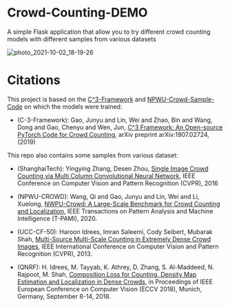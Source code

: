# Crowd-Counting-DEMO
A simple Flask application that allow you to try different crowd counting models with different samples from various datasets

![photo_2021-10-02_18-19-26](https://user-images.githubusercontent.com/30373288/135724589-f116bd7c-1555-498e-9418-68dc458740ca.jpg)

# Citations

This project is based on the [C^3-Framework](https://github.com/gjy3035/C-3-Framework) and [NPWU-Crowd-Sample-Code](https://github.com/gjy3035/NWPU-Crowd-Sample-Code) on which the models were trained:
- (C-3-Framework): Gao, Junyu and Lin, Wei and Zhao, Bin and Wang, Dong and Gao, Chenyu and Wen, Jun, [C^3 Framework: An Open-source PyTorch Code for Crowd Counting](https://arxiv.org/abs/1907.02724), arXiv preprint arXiv:1907.02724, (2019)

This repo also contains some samples from various dataset:

- (ShanghaiTech): Yingying Zhang, Desen Zhou, [Single Image Crowd Counting via Multi Column Convolutional Neural Network](https://www.cv-foundation.org/openaccess/content_cvpr_2016/papers/Zhang_Single-Image_Crowd_Counting_CVPR_2016_paper.pdf), IEEE Conference on Computer Vision and Pattern Recognition (CVPR), 2016

- (NPWU-CROWD): Wang, Qi and Gao, Junyu and Lin, Wei and Li, Xuelong, [NWPU-Crowd: A Large-Scale Benchmark for Crowd Counting and Localization](https://arxiv.org/abs/2001.03360), IEEE Transactions on Pattern Analysis and Machine Intelligence (T-PAMI), 2020.

- (UCC-CF-50): Haroon Idrees, Imran Saleemi, Cody Seibert, Mubarak Shah, [Multi-Source Multi-Scale Counting in Extremely Dense Crowd Images](https://www.crcv.ucf.edu/papers/cvpr2013/Counting_V3o.pdf), IEEE International Conference on Computer Vision and Pattern Recognition (CVPR), 2013.

- (QNRF): H. Idrees, M. Tayyab, K. Athrey, D. Zhang, S. Al-Maddeed, N. Rajpoot, M. Shah, [Composition Loss for Counting, Density Map Estimation and Localization in Dense Crowds](https://www.crcv.ucf.edu/papers/eccv2018/2324.pdf), in Proceedings of IEEE European Conference on Computer Vision (ECCV 2018), Munich, Germany, September 8-14, 2018.
